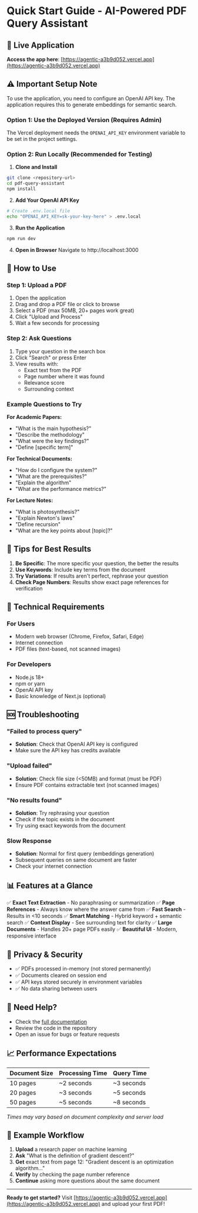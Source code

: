 # Quick Start Guide - AI-Powered PDF Query Assistant

## 🚀 Live Application

**Access the app here**: [https://agentic-a3b9d052.vercel.app](https://agentic-a3b9d052.vercel.app)

## ⚠️ Important Setup Note

To use the application, you need to configure an OpenAI API key. The application requires this to generate embeddings for semantic search.

### Option 1: Use the Deployed Version (Requires Admin)
The Vercel deployment needs the `OPENAI_API_KEY` environment variable to be set in the project settings.

### Option 2: Run Locally (Recommended for Testing)

1. **Clone and Install**
```bash
git clone <repository-url>
cd pdf-query-assistant
npm install
```

2. **Add Your OpenAI API Key**
```bash
# Create .env.local file
echo "OPENAI_API_KEY=sk-your-key-here" > .env.local
```

3. **Run the Application**
```bash
npm run dev
```

4. **Open in Browser**
Navigate to http://localhost:3000

## 📖 How to Use

### Step 1: Upload a PDF
1. Open the application
2. Drag and drop a PDF file or click to browse
3. Select a PDF (max 50MB, 20+ pages work great)
4. Click "Upload and Process"
5. Wait a few seconds for processing

### Step 2: Ask Questions
1. Type your question in the search box
2. Click "Search" or press Enter
3. View results with:
   - Exact text from the PDF
   - Page number where it was found
   - Relevance score
   - Surrounding context

### Example Questions to Try

**For Academic Papers:**
- "What is the main hypothesis?"
- "Describe the methodology"
- "What were the key findings?"
- "Define [specific term]"

**For Technical Documents:**
- "How do I configure the system?"
- "What are the prerequisites?"
- "Explain the algorithm"
- "What are the performance metrics?"

**For Lecture Notes:**
- "What is photosynthesis?"
- "Explain Newton's laws"
- "Define recursion"
- "What are the key points about [topic]?"

## 🎯 Tips for Best Results

1. **Be Specific**: The more specific your question, the better the results
2. **Use Keywords**: Include key terms from the document
3. **Try Variations**: If results aren't perfect, rephrase your question
4. **Check Page Numbers**: Results show exact page references for verification

## 🔧 Technical Requirements

### For Users
- Modern web browser (Chrome, Firefox, Safari, Edge)
- Internet connection
- PDF files (text-based, not scanned images)

### For Developers
- Node.js 18+
- npm or yarn
- OpenAI API key
- Basic knowledge of Next.js (optional)

## 🆘 Troubleshooting

### "Failed to process query"
- **Solution**: Check that OpenAI API key is configured
- Make sure the API key has credits available

### "Upload failed"
- **Solution**: Check file size (<50MB) and format (must be PDF)
- Ensure PDF contains extractable text (not scanned images)

### "No results found"
- **Solution**: Try rephrasing your question
- Check if the topic exists in the document
- Try using exact keywords from the document

### Slow Response
- **Solution**: Normal for first query (embeddings generation)
- Subsequent queries on same document are faster
- Check your internet connection

## 📊 Features at a Glance

✅ **Exact Text Extraction** - No paraphrasing or summarization
✅ **Page References** - Always know where the answer came from
✅ **Fast Search** - Results in <10 seconds
✅ **Smart Matching** - Hybrid keyword + semantic search
✅ **Context Display** - See surrounding text for clarity
✅ **Large Documents** - Handles 20+ page PDFs easily
✅ **Beautiful UI** - Modern, responsive interface

## 🔐 Privacy & Security

- ✅ PDFs processed in-memory (not stored permanently)
- ✅ Documents cleared on session end
- ✅ API keys stored securely in environment variables
- ✅ No data sharing between users

## 🤝 Need Help?

- Check the [full documentation](PROJECT_DOCUMENTATION.md)
- Review the code in the repository
- Open an issue for bugs or feature requests

## 📈 Performance Expectations

| Document Size | Processing Time | Query Time |
|--------------|----------------|------------|
| 10 pages     | ~2 seconds     | ~3 seconds |
| 20 pages     | ~3 seconds     | ~5 seconds |
| 50 pages     | ~5 seconds     | ~8 seconds |

*Times may vary based on document complexity and server load*

## 🎉 Example Workflow

1. **Upload** a research paper on machine learning
2. **Ask** "What is the definition of gradient descent?"
3. **Get** exact text from page 12: "Gradient descent is an optimization algorithm..."
4. **Verify** by checking the page number reference
5. **Continue** asking more questions about the same document

---

**Ready to get started?** Visit [https://agentic-a3b9d052.vercel.app](https://agentic-a3b9d052.vercel.app) and upload your first PDF!
